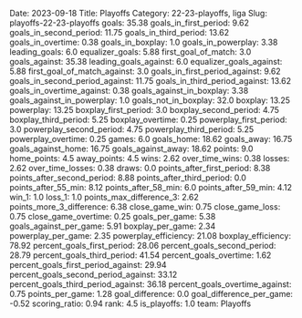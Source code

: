 Date: 2023-09-18
Title: Playoffs
Category: 22-23-playoffs, liga
Slug: playoffs-22-23-playoffs
goals: 35.38
goals_in_first_period: 9.62
goals_in_second_period: 11.75
goals_in_third_period: 13.62
goals_in_overtime: 0.38
goals_in_boxplay: 1.0
goals_in_powerplay: 3.38
leading_goals: 6.0
equalizer_goals: 5.88
first_goal_of_match: 3.0
goals_against: 35.38
leading_goals_against: 6.0
equalizer_goals_against: 5.88
first_goal_of_match_against: 3.0
goals_in_first_period_against: 9.62
goals_in_second_period_against: 11.75
goals_in_third_period_against: 13.62
goals_in_overtime_against: 0.38
goals_against_in_boxplay: 3.38
goals_against_in_powerplay: 1.0
goals_not_in_boxplay: 32.0
boxplay: 13.25
powerplay: 13.25
boxplay_first_period: 3.0
boxplay_second_period: 4.75
boxplay_third_period: 5.25
boxplay_overtime: 0.25
powerplay_first_period: 3.0
powerplay_second_period: 4.75
powerplay_third_period: 5.25
powerplay_overtime: 0.25
games: 6.0
goals_home: 18.62
goals_away: 16.75
goals_against_home: 16.75
goals_against_away: 18.62
points: 9.0
home_points: 4.5
away_points: 4.5
wins: 2.62
over_time_wins: 0.38
losses: 2.62
over_time_losses: 0.38
draws: 0.0
points_after_first_period: 8.38
points_after_second_period: 8.88
points_after_third_period: 0.0
points_after_55_min: 8.12
points_after_58_min: 6.0
points_after_59_min: 4.12
win_1: 1.0
loss_1: 1.0
points_max_difference_3: 2.62
points_more_3_difference: 6.38
close_game_win: 0.75
close_game_loss: 0.75
close_game_overtime: 0.25
goals_per_game: 5.38
goals_against_per_game: 5.91
boxplay_per_game: 2.34
powerplay_per_game: 2.35
powerplay_efficiency: 21.08
boxplay_efficiency: 78.92
percent_goals_first_period: 28.06
percent_goals_second_period: 28.79
percent_goals_third_period: 41.54
percent_goals_overtime: 1.62
percent_goals_first_period_against: 29.94
percent_goals_second_period_against: 33.12
percent_goals_third_period_against: 36.18
percent_goals_overtime_against: 0.75
points_per_game: 1.28
goal_difference: 0.0
goal_difference_per_game: -0.52
scoring_ratio: 0.94
rank: 4.5
is_playoffs: 1.0
team: Playoffs
